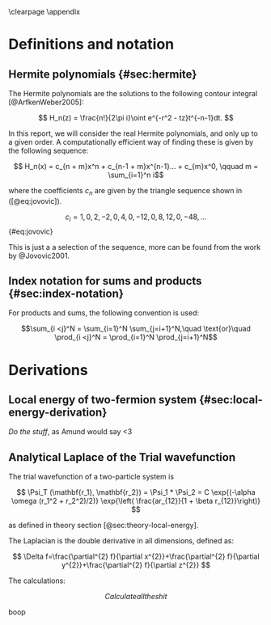 \clearpage
\appendix

# Definitions and notation

## Hermite polynomials {#sec:hermite}

The Hermite polynomials are the solutions to the following contour integral [@ArfkenWeber2005]:

$$ H_n(z) = \frac{n!}{2\pi i}\oint e^{-r^2 - tz}t^{-n-1}dt. $$

In this report, we will consider the real Hermite polynomials, and only up to a given order. A computationally efficient way of finding these is given by the following sequence:

$$ H_n(x) = c_{n + m}x^n + c_{n-1 + m}x^{n-1}... + c_{m}x^0, \qquad m = \sum_{i=1}^n i$$

where the coefficients $c_n$ are given by the triangle sequence shown in ([@eq:jovovic]).

$$c_i = 1, 0, 2, -2, 0, 4, 0, -12, 0, 8, 12, 0, -48, ...$$ {#eq:jovovic}

This is just a a selection of the sequence, more can be found from the work by @Jovovic2001.

## Index notation for sums and products {#sec:index-notation}

For products and sums, the following convention is used:

$$\sum_{i <j}^N = \sum_{i=1}^N \sum_{j=i+1}^N,\quad \text{or}\quad \prod_{i <j}^N = \prod_{i=1}^N \prod_{j=i+1}^N$$

# Derivations

## Local energy of two-fermion system {#sec:local-energy-derivation}

*Do the stuff*, as Amund would say <3

## Analytical Laplace of the Trial wavefunction

The trial wavefunction of a two-particle system is

$$ \Psi_T (\mathbf{r_1}, \mathbf{r_2}) = \Psi_1  * \Psi_2 = C \exp{(-\alpha \omega (r_1^2 + r_2^2)/2)} \exp{\left( \frac{ar_{12}}{1 + \beta r_{12}}\right)} $$

as defined in theory section [@sec:theory-local-energy].

The Laplacian is the double derivative in all dimensions, defined as:

$$
\Delta f=\frac{\partial^{2} f}{\partial x^{2}}+\frac{\partial^{2} f}{\partial y^{2}}+\frac{\partial^{2} f}{\partial z^{2}}
$$

The calculations:

$$
Calculate all the shit
$$

boop

